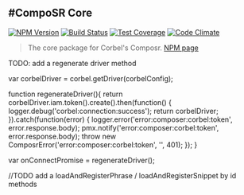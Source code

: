 #CompoSR Core
----

[![NPM Version][npm-badge]][npm-url]
[![Build Status][travis-badge]][travis-url]
[![Test Coverage][coverage-badge]][codeclimate-url]
[![Code Climate][codeclimate-badge]][codeclimate-url]

> The core package for Corbel's Composr. [NPM page][npm-url]



[npm-badge]: https://badge.fury.io/js/composr-core.svg
[npm-url]: https://www.npmjs.org/package/composr-core

[travis-badge]: https://travis-ci.org/bq/composr-core.svg
[travis-url]: https://travis-ci.org/bq/composr-core

[codeclimate-badge]: https://codeclimate.com/github/bq/composr-core/badges/gpa.svg
[codeclimate-url]: https://codeclimate.com/github/bq/composr-core

[coverage-badge]: https://codeclimate.com/github/bq/composr-core/badges/coverage.svg


TODO: add a regenerate driver method

var corbelDriver = corbel.getDriver(corbelConfig);

function regenerateDriver(){
    return corbelDriver.iam.token().create().then(function() {
        logger.debug('corbel:connection:success');
        return corbelDriver;
    }).catch(function(error) {
        logger.error('error:composer:corbel:token', error.response.body);
        pmx.notify('error:composer:corbel:token',  error.response.body);
        throw new ComposrError('error:composer:corbel:token', '', 401);
    });
}

var onConnectPromise = regenerateDriver();


//TODO add a loadAndRegisterPhrase / loadAndRegisterSnippet by id methods